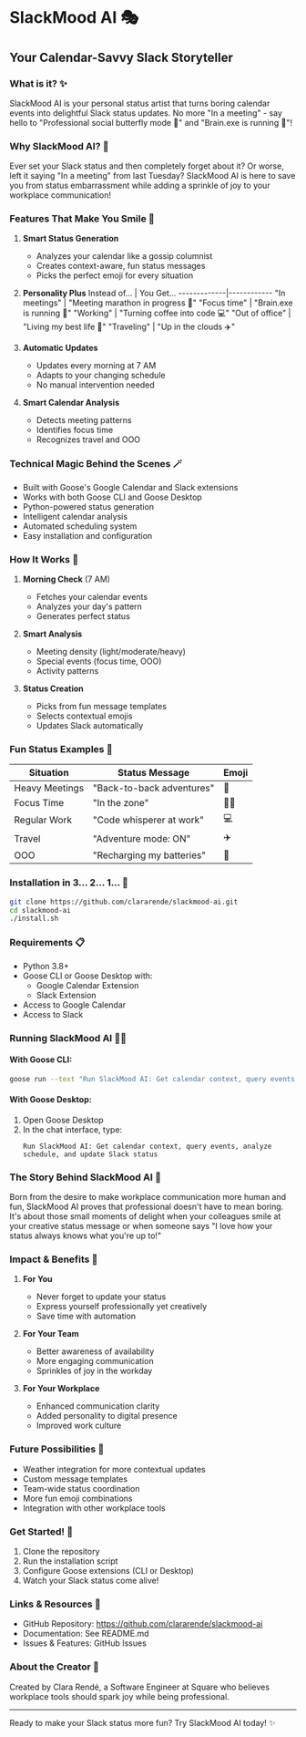 # SlackMood AI 🎭
## Your Calendar-Savvy Slack Storyteller

### What is it? ✨
SlackMood AI is your personal status artist that turns boring calendar events into delightful Slack status updates. No more "In a meeting" - say hello to "Professional social butterfly mode 🦋" and "Brain.exe is running 🧠"!

### Why SlackMood AI? 🌟
Ever set your Slack status and then completely forget about it? Or worse, left it saying "In a meeting" from last Tuesday? SlackMood AI is here to save you from status embarrassment while adding a sprinkle of joy to your workplace communication!

### Features That Make You Smile 🎪
1. **Smart Status Generation**
   - Analyzes your calendar like a gossip columnist
   - Creates context-aware, fun status messages
   - Picks the perfect emoji for every situation

2. **Personality Plus**
   Instead of... | You Get...
   -------------|------------
   "In meetings" | "Meeting marathon in progress 🎪"
   "Focus time" | "Brain.exe is running 🧠"
   "Working" | "Turning coffee into code 💻"
   "Out of office" | "Living my best life 🌺"
   "Traveling" | "Up in the clouds ✈️"

3. **Automatic Updates**
   - Updates every morning at 7 AM
   - Adapts to your changing schedule
   - No manual intervention needed

4. **Smart Calendar Analysis**
   - Detects meeting patterns
   - Identifies focus time
   - Recognizes travel and OOO

### Technical Magic Behind the Scenes 🪄
- Built with Goose's Google Calendar and Slack extensions
- Works with both Goose CLI and Goose Desktop
- Python-powered status generation
- Intelligent calendar analysis
- Automated scheduling system
- Easy installation and configuration

### How It Works 🎯
1. **Morning Check** (7 AM)
   - Fetches your calendar events
   - Analyzes your day's pattern
   - Generates perfect status

2. **Smart Analysis**
   - Meeting density (light/moderate/heavy)
   - Special events (focus time, OOO)
   - Activity patterns

3. **Status Creation**
   - Picks from fun message templates
   - Selects contextual emojis
   - Updates Slack automatically

### Fun Status Examples 🎨
Situation | Status Message | Emoji
----------|---------------|-------
Heavy Meetings | "Back-to-back adventures" | 🎪
Focus Time | "In the zone" | 🧘‍♀️
Regular Work | "Code whisperer at work" | 💻
Travel | "Adventure mode: ON" | ✈️
OOO | "Recharging my batteries" | 🌴

### Installation in 3... 2... 1... 🚀
```bash
git clone https://github.com/clararende/slackmood-ai.git
cd slackmood-ai
./install.sh
```

### Requirements 📋
- Python 3.8+
- Goose CLI or Goose Desktop with:
  - Google Calendar Extension
  - Slack Extension
- Access to Google Calendar
- Access to Slack

### Running SlackMood AI 🏃‍♀️

#### With Goose CLI:
```bash
goose run --text "Run SlackMood AI: Get calendar context, query events, analyze schedule, and update Slack status"
```

#### With Goose Desktop:
1. Open Goose Desktop
2. In the chat interface, type:
   ```
   Run SlackMood AI: Get calendar context, query events, analyze schedule, and update Slack status
   ```

### The Story Behind SlackMood AI 📖
Born from the desire to make workplace communication more human and fun, SlackMood AI proves that professional doesn't have to mean boring. It's about those small moments of delight when your colleagues smile at your creative status message or when someone says "I love how your status always knows what you're up to!"

### Impact & Benefits 🌈
1. **For You**
   - Never forget to update your status
   - Express yourself professionally yet creatively
   - Save time with automation

2. **For Your Team**
   - Better awareness of availability
   - More engaging communication
   - Sprinkles of joy in the workday

3. **For Your Workplace**
   - Enhanced communication clarity
   - Added personality to digital presence
   - Improved work culture

### Future Possibilities 🔮
- Weather integration for more contextual updates
- Custom message templates
- Team-wide status coordination
- More fun emoji combinations
- Integration with other workplace tools

### Get Started! 🎉
1. Clone the repository
2. Run the installation script
3. Configure Goose extensions (CLI or Desktop)
4. Watch your Slack status come alive!

### Links & Resources 🔗
- GitHub Repository: https://github.com/clararende/slackmood-ai
- Documentation: See README.md
- Issues & Features: GitHub Issues

### About the Creator 👋
Created by Clara Rendé, a Software Engineer at Square who believes workplace tools should spark joy while being professional.

---

Ready to make your Slack status more fun? Try SlackMood AI today! ✨

